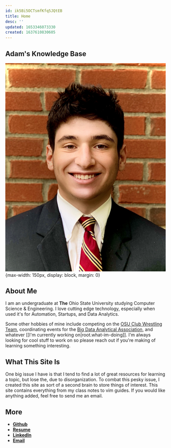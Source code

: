 ```yaml
---
id: ik5Bi5OCTsmfKfq5JQtEB
title: Home
desc: ''
updated: 1653346073330
created: 1637610830605
---
```

## Adam's Knowledge Base

![Picture of me](/assets/images/adam.jpg){max-width: 150px, display: block, margin: 0}

## About Me

I am an undergraduate at **The** Ohio State University studying Computer Science & Engineering. I love cutting edge technology, especially when used it's for Automation, Startups, and Data Analytics.

Some other hobbies of mine include competing on the [OSU Club Wrestling Team](https://ncwa.net/teams/osu), coordinating events for the [Big Data Analytical Association](https://bdaaosu.org/), and whatever [[I'm currently working on|root.what-im-doing]]. I'm always looking for cool stuff to work on so please reach out if you're making of learning something interesting.

## What This Site Is

One big issue I have is that I tend to find a lot of great resources for learning a topic, but lose the, due to disorganization. To combat this pesky issue, I created this site as sort of a second brain to store things of interest. This site contains everything from my class notes to vim guides. If you would like anything added, feel free to send me an email.

## More

- **[Github](https://github.com/aglucky)**
- **[Resume](/assets/resume.pdf)**
- **[LinkedIn](https://www.linkedin.com/in/adam-gluck-111a2a174/)**
- **[Email](mailto:adam.gluck10@gmail.com)**
